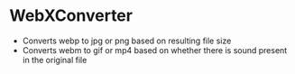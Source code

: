 # WebXConverter

* Converts webp to jpg or png based on resulting file size
* Converts webm to gif or mp4 based on whether there is sound present in the original file